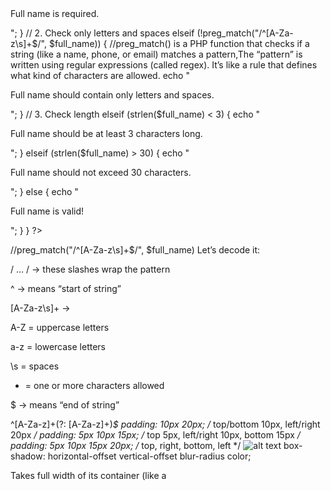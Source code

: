 <?php
if ($_SERVER["REQUEST_METHOD"] == "POST") {
  $full_name = $_POST["full_name"];

  // 1. Check if empty
  if (empty($full_name)) {
    echo "<p class='error'>Full name is required.</p>";
  }
  // 2. Check only letters and spaces
  elseif (!preg_match("/^[A-Za-z\s]+$/", $full_name)) { //preg_match() is a PHP function that checks if a string (like a name, phone, or email) matches a pattern,The “pattern” is written using regular expressions (called regex).
It’s like a rule that defines what kind of characters are allowed.
    echo "<p class='error'>Full name should contain only letters and spaces.</p>";
  }
  // 3. Check length
  elseif (strlen($full_name) < 3) {
    echo "<p class='error'>Full name should be at least 3 characters long.</p>";
  }
  elseif (strlen($full_name) > 30) {
    echo "<p class='error'>Full name should not exceed 30 characters.</p>";
  }
  else {
    echo "<p class='success'>Full name is valid!</p>";
  }
}
?>
//preg_match("/^[A-Za-z\s]+$/", $full_name)
Let’s decode it:

/ ... / → these slashes wrap the pattern

^ → means “start of string”

[A-Za-z\s]+ →

A-Z = uppercase letters

a-z = lowercase letters

\s = spaces

+ = one or more characters allowed

$ → means “end of string”

^[A-Za-z]+(?: [A-Za-z]+)*$
padding: 10px 20px;       /* top/bottom 10px, left/right 20px */
padding: 5px 10px 15px;   /* top 5px, left/right 10px, bottom 15px */
padding: 5px 10px 15px 20px; /* top, right, bottom, left */
![alt text](image.png)
box-shadow: horizontal-offset vertical-offset blur-radius color;

Takes full width of its container (like a <div>